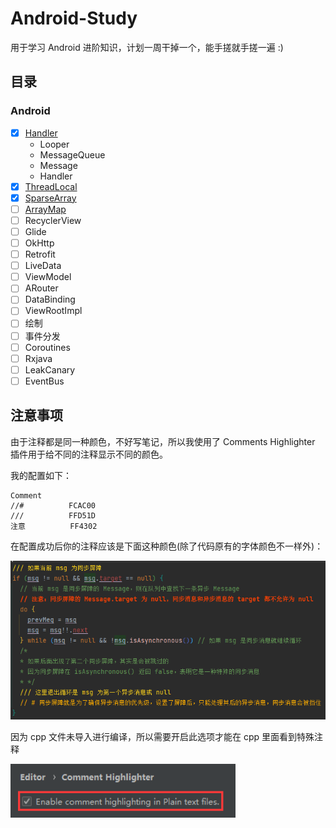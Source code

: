 # Android-Study
用于学习 Android 进阶知识，计划一周干掉一个，能手搓就手搓一遍 :)

## 目录
### Android
- [x] [Handler](Handler)
  - Looper
  - MessageQueue
  - Message
  - Handler
- [x] [ThreadLocal](ThreadLocal)
- [x] [SparseArray](SparseArray)
- [ ] [ArrayMap](ArrayMap)
- [ ] RecyclerView
- [ ] Glide
- [ ] OkHttp
- [ ] Retrofit
- [ ] LiveData
- [ ] ViewModel
- [ ] ARouter
- [ ] DataBinding
- [ ] ViewRootImpl
- [ ] 绘制
- [ ] 事件分发
- [ ] Coroutines
- [ ] Rxjava
- [ ] LeakCanary
- [ ] EventBus

## 注意事项
由于注释都是同一种颜色，不好写笔记，所以我使用了 Comments Highlighter 插件用于给不同的注释显示不同的颜色。

我的配置如下：
```
Comment
//#          FCAC00
///          FFD51D
注意          FF4302
```
在配置成功后你的注释应该是下面这种颜色(除了代码原有的字体颜色不一样外)：

<img src="doce/img/img_annotation_color.png" width="600" />

因为 cpp 文件未导入进行编译，所以需要开启此选项才能在 cpp 里面看到特殊注释

<img src="doce/img/img_annotation_color_cpp.png" width="360" />
